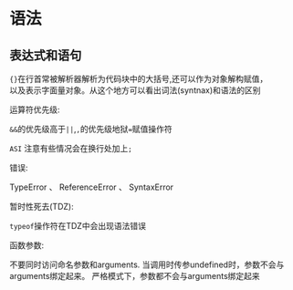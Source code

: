 # 语法

## 表达式和语句

`{}`在行首常被解析器解析为代码块中的大括号,还可以作为对象解构赋值，  
以及表示字面量对象。从这个地方可以看出词法(syntnax)和语法的区别

运算符优先级:

`&&`的优先级高于`||`,`,`的优先级地狱`=`赋值操作符

`ASI` 注意有些情况会在换行处加上`;`

错误:

TypeError 、 ReferenceError 、 SyntaxError

 暂时性死去(TDZ):

`typeof`操作符在TDZ中会出现语法错误

函数参数:

不要同时访问命名参数和arguments.
当调用时传参undefined时，参数不会与arguments绑定起来。
严格模式下，参数都不会与arguments绑定起来

